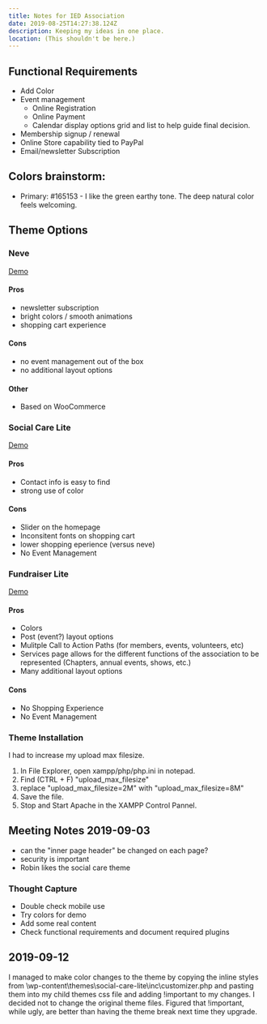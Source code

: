 ```yaml
---
title: Notes for IED Association
date: 2019-08-25T14:27:38.124Z
description: Keeping my ideas in one place.
location: (This shouldn't be here.)
---
```

## Functional Requirements

* Add Color
* Event management
  * Online Registration
  * Online Payment
  * Calendar display options grid and list to help guide final decision.
* Membership signup / renewal
* Online Store capability tied to PayPal
* Email/newsletter Subscription

## Colors brainstorm:

* Primary: #165153 - I like the green earthy tone. The deep natural color feels welcoming.

## Theme Options

### Neve

[Demo](http://justfreethemes.com/demo/?theme=Neve)

#### Pros

* newsletter subscription
* bright colors / smooth animations
* shopping cart experience

#### Cons

* no event management out of the box
* no additional layout options

#### Other

* Based on WooCommerce

### Social Care Lite

[Demo](http://justfreethemes.com/demo/?theme=Social%20Care%20Lite)

#### Pros

* Contact info is easy to find
* strong use of color

#### Cons

* Slider on the homepage
* Inconsitent fonts on shopping cart
* lower shopping eperience (versus neve)
* No Event Management

### Fundraiser Lite

[Demo](https://www.sktperfectdemo.com/demos/fundraiser/)

#### Pros

* Colors
* Post (event?) layout options
* Mulitple Call to Action Paths (for members, events, volunteers, etc)
* Services page allows for the different functions of the association to be represented (Chapters, annual events, shows, etc.)
* Many additional layout options

#### Cons

* No Shopping Experience
* No Event Management

### Theme Installation

I had to increase my upload max filesize.

1. In File Explorer, open xampp/php/php.ini in notepad.
2. Find (CTRL + F) "upload_max_filesize"
3. replace "upload_max_filesize=2M" with "upload_max_filesize=8M"
4. Save the file.
5. Stop and Start Apache in the XAMPP Control Pannel.

## Meeting Notes 2019-09-03

* can the "inner page header" be changed on each page?
* security is important
* Robin likes the social care theme

### Thought Capture

* Double check mobile use
* Try colors for demo
* Add some real content
* Check functional requirements and document required plugins

## 2019-09-12 

I managed to make color changes to the theme by copying the inline styles from \wp-content\themes\social-care-lite\inc\customizer.php and pasting them into my child themes css file and adding !important to my changes. I decided not to change the original theme files. Figured that !important, while ugly, are better than having the theme break next time they upgrade.


